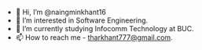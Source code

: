 - 👋 Hi, I’m @naingminkhant16
- 👀 I’m interested in Software Engineering.
- 🌱 I’m currently studying Infocomm Technology at BUC. 
- 📫 How to reach me - tharkhant777@gmail.com.

<!---
naingminkhant16/naingminkhant16 is a ✨ special ✨ repository because its `README.md` (this file) appears on your GitHub profile.
You can click the Preview link to take a look at your changes.
--->
